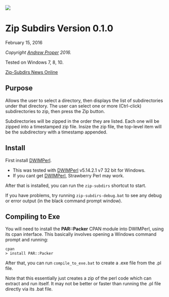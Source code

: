 
![&nbsp;](resources/zip-subdirs-icon-export.ico)

# Zip Subdirs Version 0.1.0

February 15, 2016

*Copyright [Andrew Proper](https://endosynth.wordpress.com/) 2016.*

Tested on Windows 7, 8, 10.

[Zip-Subdirs News Online](https://endosynth.wordpress.com/category/zip-subdirs/)



## Purpose

Allows the user to select a directory, then displays the list of
subdirectories under that directory. The user can select one or
more (Ctrl-click) subdirectories to zip, then press the Zip button.

Subdirectories will be zipped in the order they are listed. Each
one will be zipped into a timestamped zip file. Insize the zip file,
the top-level item will be the subdirectory with a timestamp appended.

## Install

First install [DWIMPerl](http://dwimperl.com).

  - This was tested with [DWIMPerl](http://dwimperl.com) v5.14.2.1 v7 32 bit for Windows.
  - If you cant get [DWIMPerl](http://dwimperl.com), Strawberry Perl may work.

After that is installed, you can run the ```zip-subdirs``` shortcut to start.

If you have problems, try running ```zip-subdirs-debug.bat``` to see any
debug or error output (in the black command prompt window).


## Compiling to Exe

You will need to install the **PAR::Packer** CPAN module into DWIMPerl, using
its cpan interface. This basically involves opening a Windows command prompt 
and running:

```
cpan
> install PAR::Packer
```

After that, you can run ```compile_to_exe.bat``` to create a .exe file from 
the .pl file. 

Note that this essentially just creates a zip of the perl code 
which can extract and run itself. It may not be better or faster than running
the .pl file directly via its .bat file.



